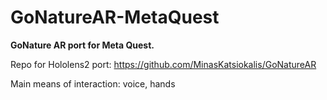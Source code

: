 # GoNatureAR-MetaQuest
**GoNature AR port for Meta Quest.**

Repo for Hololens2 port: https://github.com/MinasKatsiokalis/GoNatureAR

Main means of interaction: voice, hands
